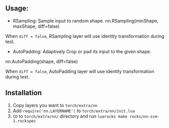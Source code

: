 
## Usage:

- RSampling: Sample input to random shape.
nn.RSampling(minShape, maxShape, diff=false)

When `diff = false`, RSampling layer will use identity transformation during test.

- AutoPadding: Adaptively Crop or pad its input to the given shape.

nn.AutoPadding(shape, diff=false)

When `diff = false`, AutoPadding layer will use identity transformation during test.

## Installation

1. Copy layers you want to `torch/extra/nn`
2. Add `require('nn.LAYERNAME')` to `torch/extra/nn/init.lua`
3. `CD` to `torch/extra/nn/` directory and run `luarocks make rocks/nn-scm-1.rockspec`
